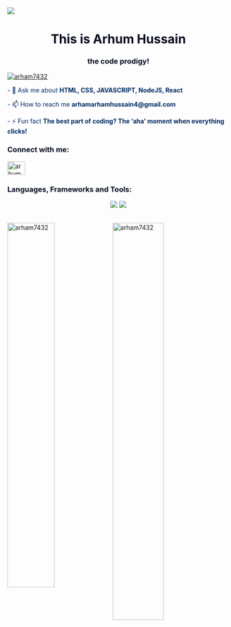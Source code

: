 <img src="https://user-images.githubusercontent.com/74038190/225813708-98b745f2-7d22-48cf-9150-083f1b00d6c9.gif">

<h1 align="center" style="color: #050c21;">This is Arhum Hussain</h1>
<h3 align="center" style="color: #050c21;">the code prodigy!</h3>

<p align="left">
    <a href="https://github.com/ryo-ma/github-profile-trophy">
        <img src="https://github-profile-trophy.vercel.app/?username=arham7432&theme=algolia&bg_color=050c21&border_color=002b62&title_color=002b62&text_color=002b62" alt="arham7432" />
    </a>
</p>

<p style="color: #002b62;">
    - 💬 Ask me about <strong>HTML, CSS, JAVASCRIPT, NodeJS, React</strong>
</p>

<p style="color: #002b62;">
    - 📫 How to reach me <strong>arhamarhamhussain4@gmail.com</strong>
</p>

<p style="color: #002b62;">
    - ⚡ Fun fact <strong>The best part of coding? The ‘aha’ moment when everything clicks!</strong>
</p>

<h3 align="left" style="color: #050c21;">Connect with me:</h3>
<p align="left">
    <a href="https://linkedin.com/in/arhum hussain ツ" target="blank">
        <img align="center" src="https://raw.githubusercontent.com/rahuldkjain/github-profile-readme-generator/master/src/images/icons/Social/linked-in-alt.svg" alt="arhum hussain ツ" height="30" width="40" />
    </a>
</p>

<h3 align="left" style="color: #050c21;">Languages, Frameworks and Tools:</h3>
<div align="center">
    <img src="https://skillicons.dev/icons?i=react,bootstrap,html,css,vscode,github,figma,tailwind,git" />
    <img src="https://skillicons.dev/icons?i=nodejs,python,javascript,typescript,c,java,nextjs" />
</div></br>
<p>
    <img align="left" src="https://github-readme-stats.vercel.app/api/top-langs?username=arham7432&show_icons=true&locale=en&layout=compact&bg_color=050c21&border_color=002b62&card_width=300" alt="arham7432" style="width: 46%;" />
</p>

<p>
    &nbsp;<img align="center" src="https://github-readme-stats.vercel.app/api?username=arham7432&show_icons=true&locale=en&bg_color=050c21&border_color=002b62&card_width=300" alt="arham7432" style="width: 48%;" />
</p>
